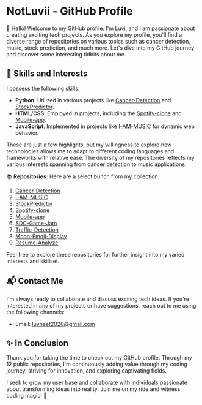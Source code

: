 # NotLuvii - GitHub Profile

👋 Hello! Welcome to my GitHub profile. I'm Luvi, and I am passionate about creating exciting tech projects. As you explore my profile, you'll find a diverse range of repositories on various topics such as cancer detection, music, stock prediction, and much more. Let's dive into my GitHub journey and discover some interesting tidbits about me.

## 💼 Skills and Interests
I possess the following skills:

- **Python**: Utilized in various projects like [Cancer-Detection](https://github.com/NotLuvii/Cancer-Detection) and [StockPredictor](https://github.com/NotLuvii/StockPredictor).
- **HTML/CSS**: Employed in projects, including the [Spotify-clone](https://github.com/NotLuvii/Spotify-clone) and [Mobile-app](https://github.com/NotLuvii/Mobile-app).
- **JavaScript**: Implemented in projects like [I-AM-MUSIC](https://github.com/NotLuvii/I-AM-MUSIC) for dynamic web behavior.

These are just a few highlights, but my willingness to explore new technologies allows me to adapt to different coding languages and frameworks with relative ease. The diversity of my repositories reflects my various interests spanning from cancer detection to music applications.

📚 **Repositories:** Here are a select bunch from my collection:

1. [Cancer-Detection](https://github.com/NotLuvii/Cancer-Detection)
2. [I-AM-MUSIC](https://github.com/NotLuvii/I-AM-MUSIC)
3. [StockPredictor](https://github.com/NotLuvii/StockPredictor)
4. [Spotify-clone](https://github.com/NotLuvii/Spotify-clone)
5. [Mobile-app](https://github.com/NotLuvii/Mobile-app)
6. [SDC-Game-Jam](https://github.com/NotLuvii/SDC-Game-Jam)
7. [Traffic-Detection](https://github.com/NotLuvii/Traffic-Detection)
8. [Moon-Emoji-Display](https://github.com/NotLuvii/Moon-Emoji-Display)
9. [Resume-Analyze](https://github.com/NotLuvii/Resume-Analyze)

Feel free to explore these repositories for further insight into my varied interests and skillset. 

## 📬 Contact Me
I'm always ready to collaborate and discuss exciting tech ideas. If you're interested in any of my projects or have suggestions, reach out to me using the following channels:
- Email: luvneet2020@gmail.com

## ✨ In Conclusion
Thank you for taking the time to check out my GitHub profile. Through my 12 public repositories, I'm continuously adding value through my coding journey, striving for innovation, and exploring captivating fields.

I seek to grow my user base and collaborate with individuals passionate about transforming ideas into reality. Join me on my ride and witness coding magic! 🚀
